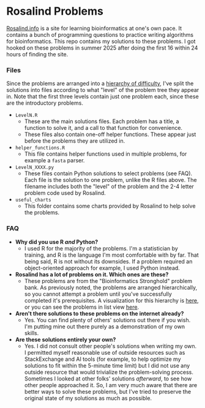 
# Rosalind Problems

[Rosalind.info](rosalind.info) is a site for learning bioinformatics at one's own pace. It contains a bunch of programming questions to practice writing algorithms for bioinformatics. This repo contains my solutions to these problems. I got hooked on these problems in summer 2025 after doing the first 16 within 24 hours of finding the site.



### Files

Since the problems are arranged into a [hierarchy of difficulty](https://rosalind.info/problems/tree-view/), I've split the solutions into files according to what "level" of the problem tree they appear in. Note that the first three levels contain just one problem each, since these are the introductory problems.

- `LevelN.R`
	- These are the main solutions files. Each problem has a title, a function to solve it, and a call to that function for convenience.
	- These files also contain one-off helper functions. These appear just before the problems they are utilized in.
- `helper_functions.R`
	- This file contains helper functions used in multiple problems, for example a `fasta` parser.
- `LevelN_XXXX.py`
	- These files contain Python solutions to select problems (see FAQ). Each file is the solution to one problem, unlike the R files above. The filename includes both the "level" of the problem and the 2-4 letter problem code used by Rosalind.
- `useful_charts`
	- This folder contains some charts provided by Rosalind to help solve the problems.

### FAQ

- **Why did you use R *and* Python?**
	- I used R for the majority of the problems. I'm a statistician by training, and R is the language I'm most comfortable with by far. That being said, R is not without its downsides. If a problem required an object-oriented approach for example, I used Python instead.
- **Rosalind has a lot of problems on it. Which ones are these?**
	- These problems are from the "Bioinformatics Stronghold" problem bank. As previously noted, the problems are arranged hierarchically, so you cannot attempt a problem until you've successfully completed it's prerequisites. A visualization for this hierarchy is [here](https://rosalind.info/problems/tree-view/), or you can see the problems in list view [here](https://rosalind.info/problems/list-view/).
- **Aren't there solutions to these problems on the internet already?**
	- Yes. You can find plenty of others' solutions out there if you wish. I'm putting mine out there purely as a demonstration of my own skills.
- **Are these solutions entirely your own?**
	- Yes. I did not consult other people's solutions when writing my own. I permitted myself reasonable use of outside resources such as StackExchange and AI tools (for example, to help optimize my solutions to fit within the 5-minute time limit) but I did not use any outside resource that would trivialize the problem-solving process. Sometimes I looked at other folks' solutions *afterward*, to see how other people approached it. So, I am very much aware that there are better ways to solve these problems, but I've tried to preserve the original state of my solutions as much as possible. 